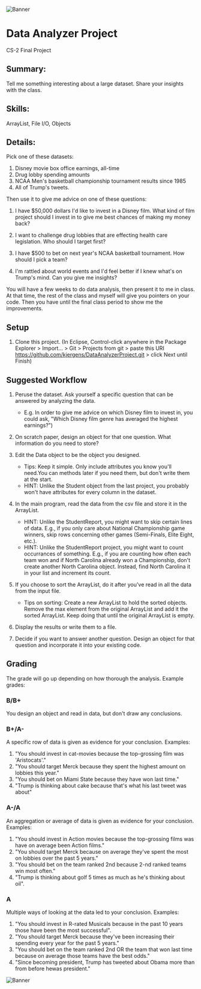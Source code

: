 ![Banner](https://kjergens.github.io/DataAnalyzerProject/data-analytics.png)

# Data Analyzer Project
CS-2 Final Project

## Summary: 
Tell me something interesting about a large dataset. Share your insights with the class.

## Skills:
ArrayList, File I/O, Objects

## Details:
Pick one of these datasets:

1. Disney movie box office earnings, all-time
2. Drug lobby spending amounts
3. NCAA Men's basketball championship tournament results since 1985
4. All of Trump's tweets.

Then use it to give me advice on one of these questions:

1. I have $50,000 dollars I'd like to invest in a Disney film. What kind of film project should I invest in to give me best chances of making my money back?

2. I want to challenge drug lobbies that are effecting health care legislation. Who should I target first?

3. I have $500 to bet on next year's NCAA basketball tournament. How should I pick a team? 

4. I'm rattled about world events and I'd feel better if I knew what's on Trump's mind. Can you give me insights? 

You will have a few weeks to do data analysis, then present it to me in class. At that time, the rest of the class and myself will give you pointers on your code. Then you have until the final class period to show me the improvements.

## Setup
1. Clone this project. (In Eclipse, Control-click anywhere in the Package Explorer > Import... > Git > Projects from git > paste this URI https://github.com/kjergens/DataAnalyzerProject.git > click Next until Finish)

## Suggested Workflow
1. Peruse the dataset. Ask yourself a specific question that can be answered by analyzing the data. 
	- E.g. In order to give me advice on which Disney film to invest in, you could ask, "Which Disney film genre has averaged the highest earnings?") 

2. On scratch paper, design an object for that one question. What information do you need to store?
  
3. Edit the Data object to be the object you designed. 
	- Tips: Keep it simple. Only include attributes you know you'll need.You can methods later if you need them, but don't write them at the start.
	- HINT: Unlike the Student object from the last project, you probably won't have attributes for every column in the dataset. 

4. In the main program, read the data from the csv file and store it in the ArrayList.
	- HINT: Unlike the StudentReport, you might want to skip certain lines of data. E.g., if you only care about National Championship game winners, skip rows concerning other games (Semi-Finals, Elite Eight, etc.).
	- HINT: Unlike the StudentReport project, you might want to count occurrances of something. E.g., if you are counting how often each team won and if North Carolina already won a Championship, don't create another North Carolina object. Instead, find North Carolina it in your list and increment its count.
  
5. If you choose to sort the ArrayList, do it after you've read in all the data from the input file. 
	- Tips on sorting: Create a new ArrayList to hold the sorted objects. Remove the max element from the original ArrayList and add it the sorted ArrayList. Keep doing that until the original ArrayList is empty.
  
6. Display the results or write them to a file.
  
7. Decide if you want to answer another question. Design an object for that question and incorporate it into your existing code.

## Grading
The grade will go up depending on how thorough the analysis. Example grades:

### B/B+
You design an object and read in data, but don't draw any conclusions.

### B+/A- 
A specific row of data is given as evidence for your conclusion. Examples:

1. "You should invest in cat-movies because the top-grossing film was 'Aristocats'."
2. "You should target Merck because they spent the highest amount on lobbies this year."
3. "You should bet on Miami State because they have won last time."
4. "Trump is thinking about cake because that's what his last tweet was about"
	
### A-/A 
An aggregation or average of data is given as evidence for your conclusion. Examples:

1. "You should invest in Action movies because the top-grossing films was have on average been Action films."
2. "You should target Merck because on average they've spent the most on lobbies over the past 5 years."
3. "You should bet on the team ranked 2nd because 2-nd ranked teams win most often."
4. "Trump is thinking about golf 5 times as much as he's thinking about oil".
	
### A
Multiple ways of looking at the data led to your conclusion. Examples:

1. "You should invest in R-rated Musicals because in the past 10 years those have been the most successful".
2. "You should target Merck because they've been increasing their spending every year for the past 5 years."
3. "You should bet on the team ranked 2nd OR the team that won last time because on average those teams have the best odds."
4. "Since becoming president, Trump has tweeted about Obama more than from before hewas president."
   
![Banner](https://kjergens.github.io/DataAnalyzerProject/data-analytics.png)
